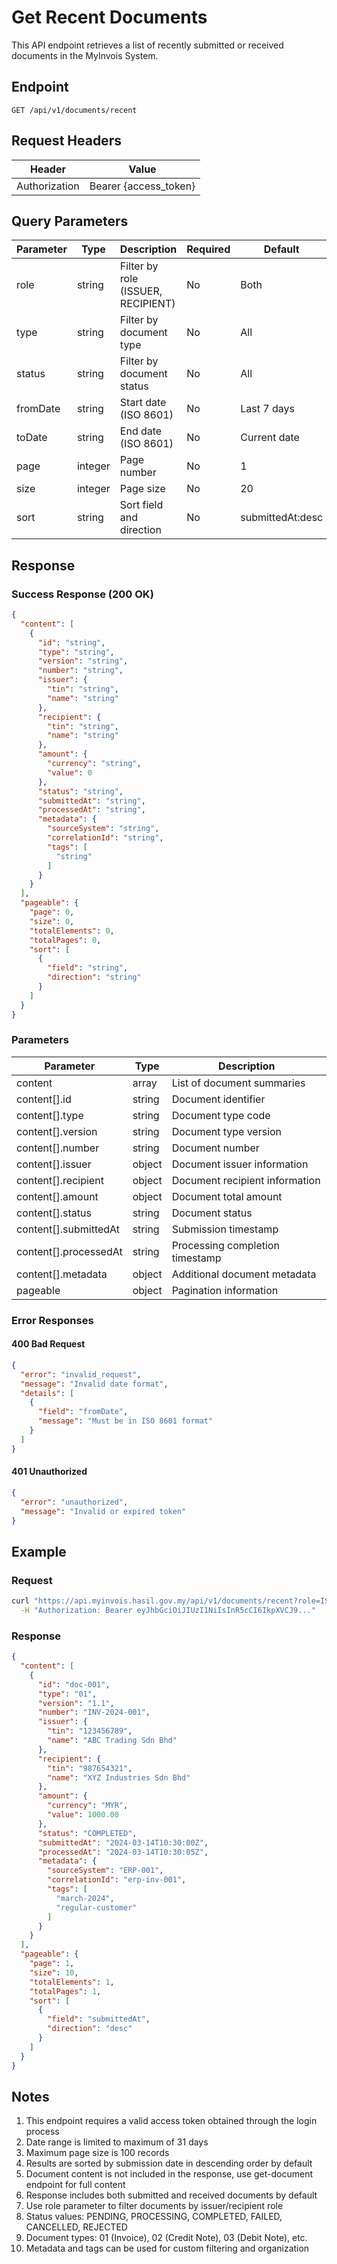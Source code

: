 # Get Recent Documents

This API endpoint retrieves a list of recently submitted or received documents in the MyInvois System.

## Endpoint

```
GET /api/v1/documents/recent
```

## Request Headers

| Header | Value |
|--------|-------|
| Authorization | Bearer {access_token} |

## Query Parameters

| Parameter | Type | Description | Required | Default |
|-----------|------|-------------|-----------|---------|
| role | string | Filter by role (ISSUER, RECIPIENT) | No | Both |
| type | string | Filter by document type | No | All |
| status | string | Filter by document status | No | All |
| fromDate | string | Start date (ISO 8601) | No | Last 7 days |
| toDate | string | End date (ISO 8601) | No | Current date |
| page | integer | Page number | No | 1 |
| size | integer | Page size | No | 20 |
| sort | string | Sort field and direction | No | submittedAt:desc |

## Response

### Success Response (200 OK)

```json
{
  "content": [
    {
      "id": "string",
      "type": "string",
      "version": "string",
      "number": "string",
      "issuer": {
        "tin": "string",
        "name": "string"
      },
      "recipient": {
        "tin": "string",
        "name": "string"
      },
      "amount": {
        "currency": "string",
        "value": 0
      },
      "status": "string",
      "submittedAt": "string",
      "processedAt": "string",
      "metadata": {
        "sourceSystem": "string",
        "correlationId": "string",
        "tags": [
          "string"
        ]
      }
    }
  ],
  "pageable": {
    "page": 0,
    "size": 0,
    "totalElements": 0,
    "totalPages": 0,
    "sort": [
      {
        "field": "string",
        "direction": "string"
      }
    ]
  }
}
```

### Parameters

| Parameter | Type | Description |
|-----------|------|-------------|
| content | array | List of document summaries |
| content[].id | string | Document identifier |
| content[].type | string | Document type code |
| content[].version | string | Document type version |
| content[].number | string | Document number |
| content[].issuer | object | Document issuer information |
| content[].recipient | object | Document recipient information |
| content[].amount | object | Document total amount |
| content[].status | string | Document status |
| content[].submittedAt | string | Submission timestamp |
| content[].processedAt | string | Processing completion timestamp |
| content[].metadata | object | Additional document metadata |
| pageable | object | Pagination information |

### Error Responses

#### 400 Bad Request

```json
{
  "error": "invalid_request",
  "message": "Invalid date format",
  "details": [
    {
      "field": "fromDate",
      "message": "Must be in ISO 8601 format"
    }
  ]
}
```

#### 401 Unauthorized

```json
{
  "error": "unauthorized",
  "message": "Invalid or expired token"
}
```

## Example

### Request

```bash
curl "https://api.myinvois.hasil.gov.my/api/v1/documents/recent?role=ISSUER&type=01&status=COMPLETED&fromDate=2024-03-07T00:00:00Z&toDate=2024-03-14T23:59:59Z&page=1&size=10&sort=submittedAt:desc" \
  -H "Authorization: Bearer eyJhbGciOiJIUzI1NiIsInR5cCI6IkpXVCJ9..."
```

### Response

```json
{
  "content": [
    {
      "id": "doc-001",
      "type": "01",
      "version": "1.1",
      "number": "INV-2024-001",
      "issuer": {
        "tin": "123456789",
        "name": "ABC Trading Sdn Bhd"
      },
      "recipient": {
        "tin": "987654321",
        "name": "XYZ Industries Sdn Bhd"
      },
      "amount": {
        "currency": "MYR",
        "value": 1000.00
      },
      "status": "COMPLETED",
      "submittedAt": "2024-03-14T10:30:00Z",
      "processedAt": "2024-03-14T10:30:05Z",
      "metadata": {
        "sourceSystem": "ERP-001",
        "correlationId": "erp-inv-001",
        "tags": [
          "march-2024",
          "regular-customer"
        ]
      }
    }
  ],
  "pageable": {
    "page": 1,
    "size": 10,
    "totalElements": 1,
    "totalPages": 1,
    "sort": [
      {
        "field": "submittedAt",
        "direction": "desc"
      }
    ]
  }
}
```

## Notes

1. This endpoint requires a valid access token obtained through the login process
2. Date range is limited to maximum of 31 days
3. Maximum page size is 100 records
4. Results are sorted by submission date in descending order by default
5. Document content is not included in the response, use get-document endpoint for full content
6. Response includes both submitted and received documents by default
7. Use role parameter to filter documents by issuer/recipient role
8. Status values: PENDING, PROCESSING, COMPLETED, FAILED, CANCELLED, REJECTED
9. Document types: 01 (Invoice), 02 (Credit Note), 03 (Debit Note), etc.
10. Metadata and tags can be used for custom filtering and organization 